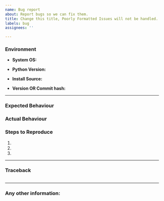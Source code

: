 ```yaml
---
name: Bug report
about: Report bugs so we can fix them.
title: Change this title, Poorly Formatted Issues will not be handled.
labels: bug
assignees: ''

---
```


<!--- Please search existing bugs before creating a new one -->
<!--- Format your issue titles as 'Error: Description' -->
<!--- example title: "FileNotFoundError: error while downloading individual songs." -->
<!--- You can also talk to us on our Discord https://discord.gg/xCa23pwJWY -->

### Environment
- **System OS:** <!--- Windows/OSX/Linux/Heroku/Docker --> 

- **Python Version:** <!--- Python Version can be found by running "py -V" -->

- **Install Source:** 
<!--- Did you download from pip, or from GitHub? -->
<!--- Provide the command you used to install spotDL -->

- **Version OR Commit hash:**
<!--- If from pip, what is the version? Run "pip show spotdl" --> 
<!--- If not from pip, what is the commit hash? -->

------------------------------------------------------------

### Expected Behaviour
<!--- What did you expect to happen? -->

### Actual Behaviour
<!--- What actually happened? -->

### Steps to Reproduce
1. 
2. 
3. 

--------------------------------------------------------------------

### Traceback

<!--- Place traceback here, between the  ```  symbols -->
```

```

--------------------------------------------------------------------

### Any other information:
